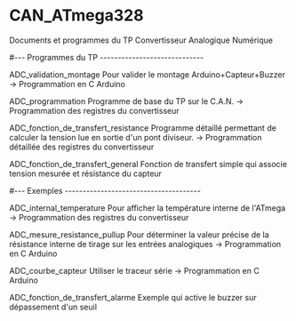 # CAN_ATmega328
Documents et programmes du TP Convertisseur Analogique Numérique

#--- Programmes du TP -----------------------------

ADC_validation_montage
   Pour valider le montage Arduino+Capteur+Buzzer
   -> Programmation en C Arduino
  
ADC_programmation
   Programme de base du TP sur le C.A.N. 
   -> Programmation des registres du convertisseur
   
ADC_fonction_de_transfert_resistance
   Programme détaillé permettant de calculer la tension lue en sortie d'un pont diviseur.
   -> Programmation détaillée des registres du convertisseur
   
ADC_fonction_de_transfert_general
   Fonction de transfert simple qui associe tension mesurée et résistance du capteur   
   
#--- Exemples --------------------------------------

ADC_internal_temperature
   Pour afficher la température interne de l'ATmega
   -> Programmation des registres du convertisseur
  
ADC_mesure_resistance_pullup
   Pour déterminer la valeur précise de la résistance interne de tirage sur les entrées analogiques
   -> Programmation en C Arduino

ADC_courbe_capteur
   Utiliser le traceur série
   -> Programmation en C Arduino

ADC_fonction_de_transfert_alarme
   Exemple qui active le buzzer sur dépassement d'un seuil   
   
